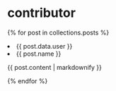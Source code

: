 # contributor

{% for post in collections.posts %}
  <li>{{ post.data.user }}</li>
  
  <li>{{ post.name }}</li>
  
  <p>{{ post.content | markdownify }}</p>
  
{% endfor %}


